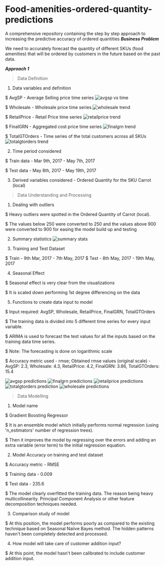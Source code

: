 # Food-amenities-ordered-quantity-predictions
A comprehensive repository containing the step by step approach to increasing the predictive accuracy of ordered quantities
***Business Problem***
                
We need to accurately forecast the quantity of different SKUs (food amenities) that will be ordered by customers in the future based on the past data.

***Approach 1***

>Data Definition


1. Data variables and definition

$ AvgSP - Average Selling price time series
![avgsp vs time](https://cloud.githubusercontent.com/assets/26039458/26490509/357a97aa-4229-11e7-83f9-7f02c1ea1db5.png)


$ Wholesale - Wholesale price time series
![wholesale trend](https://cloud.githubusercontent.com/assets/26039458/26491780/aa4eb408-422e-11e7-9eaa-9816be117590.png)


$ RetailPrice - Retail Price time series
![retailprice trend](https://cloud.githubusercontent.com/assets/26039458/26491816/bff46820-422e-11e7-86bf-ba5ee5885b29.png)


$ FinalGRN - Aggregated cost price time series
![finalgrn trend](https://cloud.githubusercontent.com/assets/26039458/26491835/cf9a6158-422e-11e7-8166-8984c7554b3b.png)


$ TotalGTOrders - Time series of the total customers across all SKUs
![totalgtorders trend](https://cloud.githubusercontent.com/assets/26039458/26491845/d4db82d2-422e-11e7-9c83-f32d25b59159.png)



2. Time period considered 

$ Train data - Mar 9th, 2017 - May 7th, 2017

$ Test data - May 8th, 2017 - May 19th, 2017



3. Derived variables considered - Ordered Quantity for the SKU Carrot (local)


>Data Understanding and Processing


1. Dealing with outliers

$ Heavy outliers were spotted in the Ordered Quantity of Carrot (local).

$ The values below 250 were converted to 250 and the values above 900 were converted to 900 for easing the model build up and testing



2. Summary statistics
![summary stats](https://cloud.githubusercontent.com/assets/26039458/26491918/3bd268fc-422f-11e7-9202-f80c42b3782f.PNG)


       

3. Training and Test Dataset

$ Train - 9th Mar, 2017 - 7th May, 2017
$ Test - 8th May, 2017 - 19th May, 2017



4. Seasonal Effect 

$ Seasonal effect is very clear from the visualizations

$ It is scaled down performing 1st degree differencing on the data



5. Functions to create data input to model

$ Input required: AvgSP, Wholesale, RetailPrice, FinalGRN, TotalGTOrders

$ The training data is divided into 5 different time series for every input variable.

$ ARIMA is used to forecast the test values for all the inputs based on the training data time series.

$ Note: The forecasting is done on logarithmic scale

$ Accuracy metric used - rmse; Obtained rmse values (original scale) - AvgSP: 2.3, Wholesale: 4.3,  RetailPrice: 4.2, FinalGRN: 3.86, TotalGTOrders: 15.4


![avgsp predictions](https://cloud.githubusercontent.com/assets/26039458/26491996/9e8e40c4-422f-11e7-8631-275e91504820.png)
![finalgrn predictions](https://cloud.githubusercontent.com/assets/26039458/26491997/9e9194f4-422f-11e7-8966-3aa105d4bdd0.png)
![retailprice predictions](https://cloud.githubusercontent.com/assets/26039458/26491998/9e969dbe-422f-11e7-9d2d-01e600ea2eac.png)
![totalgtorders prediction](https://cloud.githubusercontent.com/assets/26039458/26491999/9e9991ae-422f-11e7-85ec-c03f00845595.png)
![wholesale predictions](https://cloud.githubusercontent.com/assets/26039458/26492000/9ef22940-422f-11e7-9296-5be8c116fa57.png)



>Data Modelling


1. Model name

$ Gradient Boosting Regressor

$ It is an ensemble model which initially performs normal regression (using 'n_estimators' number of regression trees).

$ Then it improves the model by regressing over the errors and adding an extra variable (error term) to the initial regression equation.



2. Model Accuracy on training and test dataset

$ Accuracy metric - RMSE

$ Training data - 0.009

$ Test data - 235.6

$ The model clearly overfitted the training data. The reason being heavy multicollinearity. Principal Component Analysis or other feature decomposition techniques needed.



3. Comparison study of model

$ At this position, the model performs poorly as compared to the existing technique based on Seasonal Naiive Bayes method. The hidden patterns haven't been completely detected and processed.



4. How model will take care of customer addition input?

$ At this point, the model hasn't been calibrated to include customer addition input.
